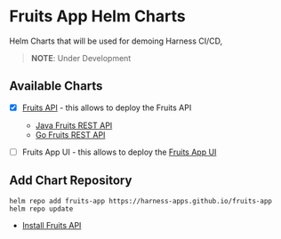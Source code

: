 # Fruits App Helm Charts

Helm Charts that will be used for demoing Harness CI/CD,

>**NOTE**: Under Development

## Available Charts

- [x] [Fruits API](./charts/fruits-api/README.md) - this allows to deploy the Fruits API

  - [Java Fruits REST API](https://github.com/harness-apps/java-fruits-api)
  - [Go Fruits REST API](https://github.com/harness-apps/go-fruits-api)

- [ ] Fruits App UI - this allows to deploy the [Fruits App UI](https://github.com/harness-apps/fruits-ui)
  
## Add Chart Repository

```shell
helm repo add fruits-app https://harness-apps.github.io/fruits-app
helm repo update
```

- [Install Fruits API](./charts/fruits-api/README.md)
